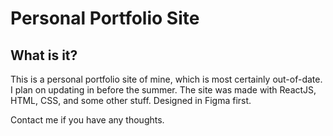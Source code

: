 # Personal Portfolio Site

## What is it?
This is a personal portfolio site of mine, which is most certainly out-of-date. I plan on updating in before the summer. The site was made with
ReactJS, HTML, CSS, and some other stuff. Designed in Figma first. 

Contact me if you have any thoughts.
